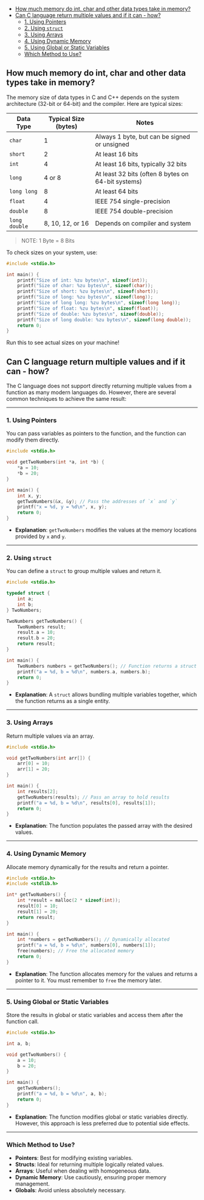 - [How much memory do int, char and other data types take in memory?](#how-much-memory-do-int-char-and-other-data-types-take-in-memory)
- [Can C language return multiple values and if it can - how?](#can-c-language-return-multiple-values-and-if-it-can---how)
  - [1. Using Pointers](#1-using-pointers)
  - [2. Using `struct`](#2-using-struct)
  - [3. Using Arrays](#3-using-arrays)
  - [4. Using Dynamic Memory](#4-using-dynamic-memory)
  - [5. Using Global or Static Variables](#5-using-global-or-static-variables)
  - [Which Method to Use?](#which-method-to-use)
## How much memory do int, char and other data types take in memory?

The memory size of data types in C and C++ depends on the system architecture (32-bit or 64-bit) and the compiler. Here are typical sizes:

| Data Type     | Typical Size (bytes) | Notes                                              |
| ------------- | -------------------- | -------------------------------------------------- |
| `char`        | 1                    | Always 1 byte, but can be signed or unsigned       |
| `short`       | 2                    | At least 16 bits                                   |
| `int`         | 4                    | At least 16 bits, typically 32 bits                |
| `long`        | 4 or 8               | At least 32 bits (often 8 bytes on 64-bit systems) |
| `long long`   | 8                    | At least 64 bits                                   |
| `float`       | 4                    | IEEE 754 single-precision                          |
| `double`      | 8                    | IEEE 754 double-precision                          |
| `long double` | 8, 10, 12, or 16     | Depends on compiler and system                     |

> NOTE: 1 Byte = 8 Bits

To check sizes on your system, use:

```c
#include <stdio.h>

int main() {
    printf("Size of int: %zu bytes\n", sizeof(int));
    printf("Size of char: %zu bytes\n", sizeof(char));
    printf("Size of short: %zu bytes\n", sizeof(short));
    printf("Size of long: %zu bytes\n", sizeof(long));
    printf("Size of long long: %zu bytes\n", sizeof(long long));
    printf("Size of float: %zu bytes\n", sizeof(float));
    printf("Size of double: %zu bytes\n", sizeof(double));
    printf("Size of long double: %zu bytes\n", sizeof(long double));
    return 0;
}
```

Run this to see actual sizes on your machine!


## Can C language return multiple values and if it can - how?

The C language does not support directly returning multiple values from a function as many modern languages do. However, there are several common techniques to achieve the same result:

---

### 1. Using Pointers
You can pass variables as pointers to the function, and the function can modify them directly.

```c
#include <stdio.h>

void getTwoNumbers(int *a, int *b) {
    *a = 10;
    *b = 20;
}

int main() {
    int x, y;
    getTwoNumbers(&x, &y); // Pass the addresses of `x` and `y`
    printf("x = %d, y = %d\n", x, y);
    return 0;
}
```

- **Explanation**: `getTwoNumbers` modifies the values at the memory locations provided by `x` and `y`.

---

### 2. Using `struct`
You can define a `struct` to group multiple values and return it.

```c
#include <stdio.h>

typedef struct {
    int a;
    int b;
} TwoNumbers;

TwoNumbers getTwoNumbers() {
    TwoNumbers result;
    result.a = 10;
    result.b = 20;
    return result;
}

int main() {
    TwoNumbers numbers = getTwoNumbers(); // Function returns a struct
    printf("a = %d, b = %d\n", numbers.a, numbers.b);
    return 0;
}
```

- **Explanation**: A `struct` allows bundling multiple variables together, which the function returns as a single entity.

---

### 3. Using Arrays
Return multiple values via an array.

```c
#include <stdio.h>

void getTwoNumbers(int arr[]) {
    arr[0] = 10;
    arr[1] = 20;
}

int main() {
    int results[2];
    getTwoNumbers(results); // Pass an array to hold results
    printf("a = %d, b = %d\n", results[0], results[1]);
    return 0;
}
```

- **Explanation**: The function populates the passed array with the desired values.

---

### 4. Using Dynamic Memory
Allocate memory dynamically for the results and return a pointer.

```c
#include <stdio.h>
#include <stdlib.h>

int* getTwoNumbers() {
    int *result = malloc(2 * sizeof(int));
    result[0] = 10;
    result[1] = 20;
    return result;
}

int main() {
    int *numbers = getTwoNumbers(); // Dynamically allocated
    printf("a = %d, b = %d\n", numbers[0], numbers[1]);
    free(numbers); // Free the allocated memory
    return 0;
}
```

- **Explanation**: The function allocates memory for the values and returns a pointer to it. You must remember to `free` the memory later.

---

### 5. Using Global or Static Variables
Store the results in global or static variables and access them after the function call.

```c
#include <stdio.h>

int a, b;

void getTwoNumbers() {
    a = 10;
    b = 20;
}

int main() {
    getTwoNumbers();
    printf("a = %d, b = %d\n", a, b);
    return 0;
}
```

- **Explanation**: The function modifies global or static variables directly. However, this approach is less preferred due to potential side effects.

---

### Which Method to Use?
- **Pointers**: Best for modifying existing variables.
- **Structs**: Ideal for returning multiple logically related values.
- **Arrays**: Useful when dealing with homogeneous data.
- **Dynamic Memory**: Use cautiously, ensuring proper memory management.
- **Globals**: Avoid unless absolutely necessary.
